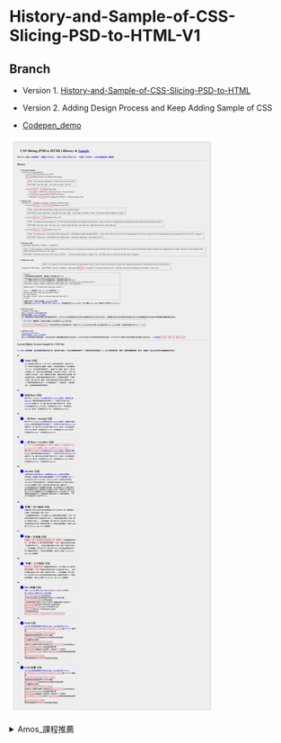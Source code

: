# History-and-Sample-of-CSS-Slicing-PSD-to-HTML-V1

## Branch

* Version 1. [History-and-Sample-of-CSS-Slicing-PSD-to-HTML](https://github.com/johch3n611u/History-and-Sample-of-CSS-Slicing-PSD-to-HTML)

* Version 2. Adding Design Process and Keep Adding Sample of CSS

* [Codepen_demo](https://codepen.io/johch3n611u/full/zYGjxvg)

![IMAGE](https://github.com/johch3n611u/History-and-Sample-of-CSS-Slicing-PSD-to-HTML/blob/master/img/index.png?raw=true)

<details>
<summary>Amos_課程推薦</summary>

### 課程費用（可分期/有名額限制請把握）

第一次上Amos的HTML課程  $19,800 / 開發票$20,790（含終生切板問題顧問協助、含無限制的加碼課程內容）

之前上過Amos的HTML課程  $9,800 / 開發票$10,290 (此費用算進階實務內容及code review費用)

採用一次付清者一律享優惠折扣！

（以上價格可分期，分期限名額，欲報名者請把握機會）

### 課程目標

1.課程完成時至少實際切過五次不同技巧的網頁版面

2.課程結束時，切出來的版面至少被Amos檢討過三個版

3.學會並理解切版的思考流程與規劃實務

4.學會切版的各式實務技巧

5.深入了解且清楚 CSS 的各項重要觀念

6.了解 HTML 的撰寫與實際應用方式

7.了解實作與驗證的方式，不再道聽塗說網頁中的錯誤資訊

### 上課方式

1.使用「ZOOM 會議軟體」做線上教學跟講解，Amos 開視訊，學員不用開視訊，但可語音通話或文字發問。

### 課程大綱：四大主軸規劃

#### 一、網頁基礎入門 & 實務

          1.用白話文快速了解HTML

          2.HTML語意及其用途

          3.HTML語法規則

          4.CSS原理及用途

          5.CSS語法

          6.CSS選取器入門

          7.CSS優先權

          8.CSS盒模型詳解

          9.CSS定位詳解

        10.CSS定位應用

        11.float與Clear排版原理

        12.float實務應用

        13.Flex特性

        14.Flex排版

        15.溢位處理

        16.CSS選取器進階

        17.CSS選取器實務應用

        18.添加class或應用結構選取

#### 二、網頁排版實作 & 檢討示範

        1.各式選單製作實務與原理

        2.基礎版型切板實做與檢討

        3.特殊作用版型切板實做與檢討

        4.破格式版面切板實做與檢討(視狀況決定是否結訓後服務)

        5.入口網站切板實做與檢討(視狀況決定是否結訓後服務)

        6.活動網站切板實做與檢討(視狀況決定是否結訓後服務)

#### 三、專案實務 & 技巧

        1.網頁模組化基礎

        2.網頁 CSS 撰寫方式與目的

        3.網頁模組撰寫技巧

        4.切板分析

        5.切板實務技巧

        6.切板前置作業

        7.入口網站處理方式

        8.活動網站處理方式

#### 四、大量的 Code review

        1.個人作業即時的檢討

        2.他人作業即時檢討的觀看與經驗學習

        3.作業檢討過程中的實務技巧學習

</details>